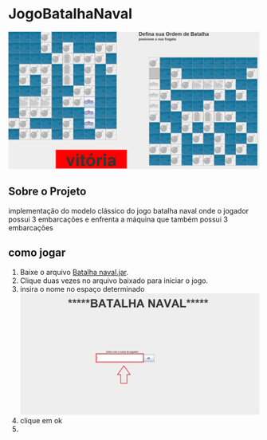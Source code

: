 # JogoBatalhaNaval
 ![batalhanaval](./img/vitoria.PNG?raw=true "batalhanaval")

## Sobre o Projeto
implementação do modelo clássico do jogo batalha naval onde o jogador possui 3 embarcações e enfrenta a máquina que também possui 3 embarcações


## como jogar
1. Baixe o arquivo [Batalha naval.jar](https://github.com/JoseSantosJ/jogoBatalhaNaval/raw/main/Batalha%20naval.jar).
2. Clique duas vezes no arquivo baixado para iniciar o jogo.
3. insira o nome no espaço determinado
![nome](./img/nome.PNG?raw=true "nome")
4. clique em ok
5.
